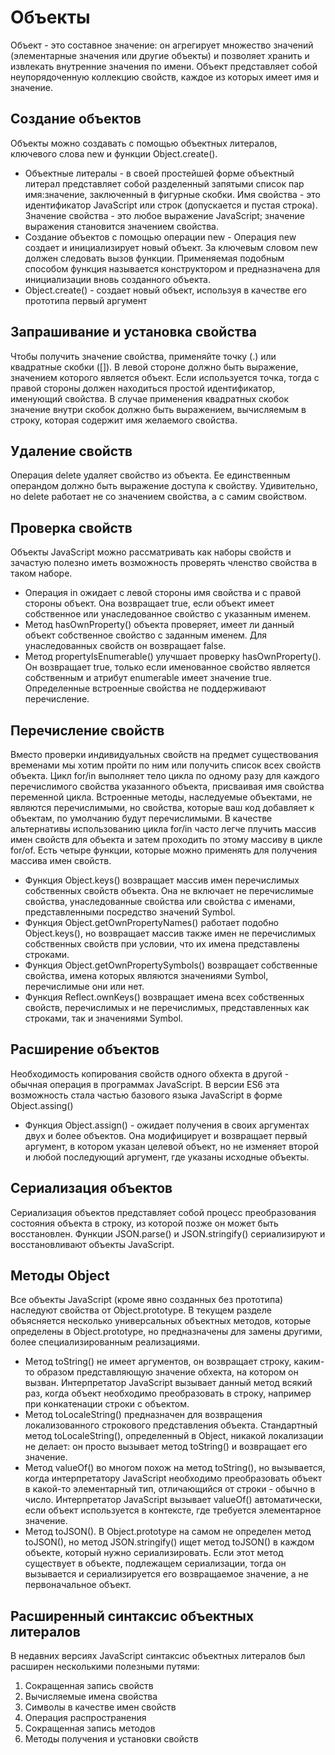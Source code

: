 # Объекты
Объект - это составное значение: он агрегирует множество значений (элементарные значения или другие объекты) и позволяет хранить и извлекать внутренние значения по имени. Объект представляет собой неупорядоченную коллекцию свойств, каждое из которых имеет имя и значение.

## Создание объектов
Объекты можно создавать с помощью объектных литералов, ключевого слова new и функции Object.create().
- Объектные литералы - в своей простейшей форме объектный литерал представляет собой разделенный запятыми список пар имя:значение, заключенный в фигурные скобки. Имя свойства - это идентификатор JavaScript или строк (допускается и пустая строка). Значение свойства - это любое выражение JavaScript; значение выражения становится значением свойства.
- Создание объектов с помощью операции new - Операция new создает и инициализирует новый объект. За ключевым словом new должен следовать вызов функции. Применяемая подобным способом функция называется конструктором и предназначена для инициализации вновь созданного объекта.
- Object.create() - создает новый объект, используя в качестве его прототипа первый аргумент

## Запрашивание и установка свойства
Чтобы получить значение свойства, применяйте точку (.) или квадратные скобки ([]). В левой стороне должно быть выражение, значением которого является объект. Если используется точка, тогда с правой стороны должен находиться простой идентификатор, именующий свойства. В случае применения квадратных скобок значение внутри скобок должно быть выражением, вычисляемым в строку, которая содержит имя желаемого свойства.

## Удаление свойств
Операция delete удаляет свойство из объекта. Ее единственным операндом должно быть выражение доступа к свойству. Удивительно, но delete работает не со значением свойства, а с самим свойством.

## Проверка свойств
Объекты JavaScript можно рассматривать как наборы свойств и зачастую полезно иметь возможность проверять членство свойства в таком наборе. 
- Операция in ожидает с левой стороны имя свойства и с правой стороны объект. Она возвращает true, если объект имеет собственное или унаследованное свойство с указанным именем.
- Метод hasOwnProperty() объекта проверяет, имеет ли данный объект собственное свойство с заданным именем. Для унаследованных свойств он возвращает false.
- Метод propertyIsEnumerable() улучшает проверку hasOwnProperty(). Он возвращает true, только если именованное свойство является собственным и атрибут enumerable имеет значение true. Определенные встроенные свойства не поддерживают перечисление.

## Перечисление свойств
Вместо проверки индивидуальных свойств на предмет существования временами мы хотим пройти по ним или получить список всех свойств объекта. Цикл for/in выполняет тело цикла по одному разу для каждого перечислимого свойства указанного объекта, присваивая имя свойства переменной цикла. Встроенные методы, наследуемые объектами, не являются перечислимыми, но свойства, которые ваш код добавляет к объектам, по умолчанию будут перечислимыми.
В качестве альтернативы использованию цикла for/in часто легче плучить массив имен свойств для объекта и затем проходить по этому массиву в цикле for/of.
Есть четыре функции, которые можно применять для получения массива имен свойств.
- Функция Object.keys() возвращает массив имен перечислимых собственных свойств объекта. Она не включает не перечислимые свойства, унаследованные свойства или свойства с именами, представленными посредство значений Symbol.
- Функция Object.getOwnPropertyNames() работает подобно Object.keys(), но возвращает массив также имен не перечислимых собственных свойств при условии, что их имена представлены строками.
- Функция Object.getOwnPropertySymbols() возвращает собственные свойства, имена которых являются значениями Symbol, перечислимые они или нет.
- Функция Reflect.ownKeys() возвращает имена всех собственных свойств, перечислимых и не перечислимых, представленных как строками, так и значениями Symbol.

## Расширение объектов
Необходимость копирования свойств одного обхекта в другой - обычная операция в программах JavaScript. В версии ES6 эта возможность стала частью базового языка JavaScript в форме Object.assing()
- Функция Object.assign() - ожидает получения в своих аргументах двух и более объектов. Она модифицирует и возвращает первый аргумент, в котором указан целевой объект, но не изменяет второй и любой последующий аргумент, где указаны исходные объекты.

## Сериализация объектов
Сериализация объектов представляет собой процесс преобразования состояния объекта в строку, из которой позже он может быть восстановлен. Функции JSON.parse() и JSON.stringify() сериализируют и восстановливают объекты JavaScript.

## Методы Object
Все объекты JavaScript (кроме явно созданных без прототипа) наследуют свойства от Object.prototype. В текущем разделе объясняется несколько универсальных объектных методов, которые определены в Object.prototype, но предназначены для замены другими, более специализированным реализациями.
- Метод toString() не имеет аргументов, он возвращает строку, каким-то образом представляющую значение обхекта, на котором он вызван. Интерпретатор JavaScript вызывает данный метод всякий раз, когда объект необходимо преобразовать в строку, например при конкатенации строки с объектом.
- Метод toLocaleString() предназначен для возвращения локализованного строкового представления объекта. Стандартный метод toLocaleString(), определенный в Object, никакой локализации не делает: он просто вызывает метод toString() и возвращает его значение.
- Метод valueOf() во многом похож на метод toString(), но вызывается, когда интерпретатору JavaScript необходимо преобразовать объект в какой-то элементарный тип, отличающийся от строки - обычно в число. Интерпретатор JavaScript вызывает valueOf() автоматически, если объект используется в контексте, где требуется элементарное значение.
- Метод toJSON(). В Object.prototype на самом не определен метод toJSON(), но метод JSON.stringify() ищет метод toJSON() в каждом объекте, который нужно сериализировать. Если этот метод существует в объекте, подлежащем сериализации, тогда он вызывается и сериализируется его возвращаемое значение, а не первоначальное объект.

## Расширенный синтаксис объектных литералов
В недавних версиях JavaScript синтаксис объектных литералов был расширен несколькими полезными путями:
1. Сокращенная запись свойств
2. Вычисляемые имена свойства
3. Символы в качестве имен свойств
4. Операция распространения
5. Сокращенная запись методов
6. Методы получения и установки свойств
